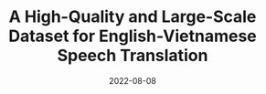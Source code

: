 ---
title: "A High-Quality and Large-Scale Dataset for English-Vietnamese Speech Translation"
collection: publications
category: 'conferences'
permalink: /publication/2022-08-08-phost
date: 2022-08-08
venue: 'Interspeech 2022'
authors: 'Linh The Nguyen*, Nguyen Luong Tran*, <b>Long Doan</b>*, Manh Luong, Dat Quoc Nguyen'
paper: 'https://arxiv.org/abs/2208.04243'
code: 'https://github.com/VinAIResearch/PhoST'
---